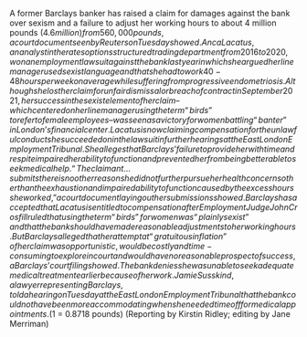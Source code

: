 A former Barclays banker has raised a claim for damages against the bank over sexism and a failure to adjust her working hours to about 4 million pounds ($4.6 million) from 560,000 pounds, a court document seen by Reuters on Tuesday showed.
Anca Lacatus, an analyst in the rates options structured trading department from 2016 to 2020, won an employment lawsuit against the bank last year in which she argued her line manager used sexist language and that she had to work 40-48 hours per week on average while suffering from progressive endometriosis.
Although she lost her claim for unfair dismissal or breach of contract in September 2021, her success in the sexist element of her claim – which centered on her line manager using the term “birds” to refer to female employees – was seen as a victory for women battling “banter” in London’s financial center.
Lacatus is now claiming compensation for the unlawful conduct she succeeded on in the lawsuit in further hearings at the East London Employment Tribunal.
She alleges that Barclays’ failure to provide her with time and respite impaired her ability to function and prevented her from being better able to seek medical help.
“The claimant … submits there is no other reason she did not further pursue her health concerns other than the exhaustion and impaired ability to function caused by the excess hours she worked,” a court document laying out her submissions showed.
Barclays has accepted that Lacatus is entitled to compensation after Employment Judge John Crosfill ruled that using the term “birds” for women was “plainly sexist” and that the bank should have made reasonable adjustments to her working hours.
But Barclays alleged that her attempt at “gratuitous inflation” of her claim was opportunistic, would be costly and time-consuming to explore in court and would have no reasonable prospect of success, a Barclays’ court filing showed.
The bank denies she was unable to seek adequate medical treatment earlier because of her work.
Jamie Susskind, a lawyer representing Barclays, told a hearing on Tuesday at the East London Employment Tribunal that the bank could not have been more accommodating when she needed time off for medical appointments.
($1 = 0.8718 pounds)
(Reporting by Kirstin Ridley; editing by Jane Merriman)